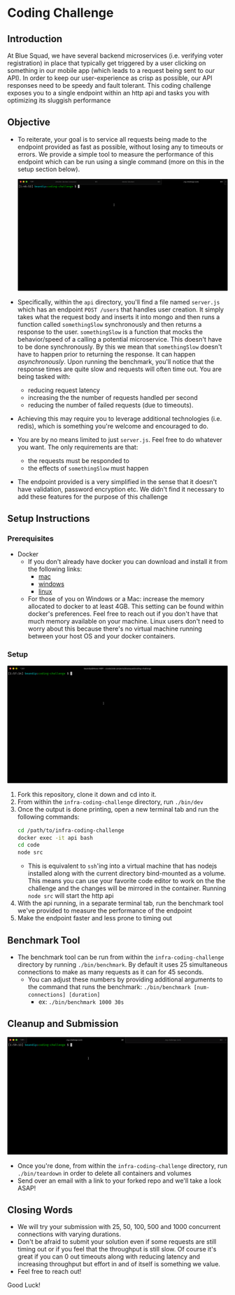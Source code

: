 # Coding Challenge

## Introduction
At Blue Squad, we have several backend microservices (i.e. verifying voter registration) in place that typically get triggered by a user clicking on something in our mobile app (which leads to a request being sent to our API). In order to keep our user-experience as crisp as possible, our API responses need to be speedy and fault tolerant. This coding challenge exposes you to a single endpoint within an http api and tasks you with optimizing its sluggish performance

## Objective
- To reiterate, your goal is to service all requests being made to the endpoint provided as fast as possible, without losing any to timeouts or errors. We provide a simple tool to measure the performance of this endpoint which can be run using a single command (more on this in the setup section below). 

  ![benchmark](/gif/benchmark.gif)

- Specifically, within the `api` directory, you'll find a file named `server.js` which has an endpoint `POST /users` that handles user creation. It simply takes what the request body and inserts it into mongo and then runs a function called `somethingSlow` synchronously and then returns a response to the user. `somethingSlow` is a function that mocks the behavior/speed of a calling a potential microservice. This doesn't have to be done synchronously. By this we mean that `somethingSlow` doesn't have to happen prior to returning the response. It can happen _asynchronously_. Upon running the benchmark, you'll notice that the response times are quite slow and requests will often time out. You are being tasked with: 
  - reducing request latency
  - increasing the the number of requests handled per second 
  - reducing the number of failed requests (due to timeouts). 
- Achieving this may require you to leverage additional technologies (i.e. redis), which is something you're welcome and encouraged to do.
- You are by no means limited to just `server.js`. Feel free to do whatever you want. The only requirements are that:
  - the requests must be responded to
  - the effects of `somethingSlow` must happen
- The endpoint provided is a very simplified in the sense that it doesn't have validation, password encryption etc. We didn't find it necessary to add these features for the purpose of this challenge

## Setup Instructions
### Prerequisites
- Docker
  - If you don't already have docker you can download and install it from the following links:
    - [mac](https://www.docker.com/docker-mac)
    - [windows](https://www.docker.com/docker-windows)
    - [linux](https://runnable.com/docker/install-docker-on-linux)
  - For those of you on Windows or a Mac: increase the memory allocated to docker to at least 4GB. This setting can be found within docker's preferences. Feel free to reach out if you don't have that much memory available on your machine. Linux users don't need to worry about this because there's no virtual machine running between your host OS and your docker containers.

### Setup
![setup](/gif/setup.gif)

1. Fork this repository, clone it down and cd into it.
2. From within the `infra-coding-challenge` directory, run `./bin/dev`
3. Once the output is done printing, open a new terminal tab and run the following commands:
    ```bash
    cd /path/to/infra-coding-challenge
    docker exec -it api bash 
    cd code
    node src
    ```
    - This is equivalent to `ssh`'ing into a virtual machine that has nodejs installed along with the current directory bind-mounted as a volume. This means you can use your favorite code editor to work on the the challenge and the changes will be mirrored in the container. Running `node src` will start the http api
4. With the api running, in a separate terminal tab, run the benchmark tool we've provided to measure the performance of the endpoint
5. Make the endpoint faster and less prone to timing out

## Benchmark Tool
- The benchmark tool can be run from within the `infra-coding-challenge` directory by running `./bin/benchmark`. By default it uses 25 simultaneous connections to make as many requests as it can for 45 seconds. 
  - You can adjust these numbers by providing additional arguments to the command that runs the benchmark: `./bin/benchmark [num-connections] [duration]` 
    - ex: `./bin/benchmark 1000 30s`

## Cleanup and Submission
![teardown](/gif/teardown.gif)

- Once you're done, from within the `infra-coding-challenge` directory, run `./bin/teardown` in order to delete all containers and volumes
- Send over an email with a link to your forked repo and we'll take a look ASAP!

## Closing Words
- We will try your submission with 25, 50, 100, 500 and 1000 concurrent connections with varying durations. 
- Don't be afraid to submit your solution even if some requests are still timing out or if you feel that the throughput is still slow. Of course it's great if you can 0 out timeouts along with reducing latency and increasing throughput but effort in and of itself is something we value.
- Feel free to reach out!

Good Luck!